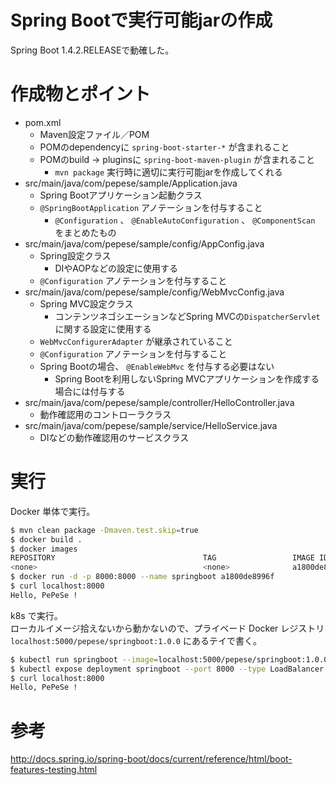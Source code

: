 Spring Bootで実行可能jarの作成
===

Spring Boot 1.4.2.RELEASEで動確した。

# 作成物とポイント

- pom.xml
  - Maven設定ファイル／POM
  - POMのdependencyに ```spring-boot-starter-*``` が含まれること
  - POMのbuild -> pluginsに ```spring-boot-maven-plugin``` が含まれること
    - ```mvn package``` 実行時に適切に実行可能jarを作成してくれる
- src/main/java/com/pepese/sample/Application.java
  - Spring Bootアプリケーション起動クラス
  - ```@SpringBootApplication``` アノテーションを付与すること
    - ```@Configuration``` 、 ```@EnableAutoConfiguration``` 、 ```@ComponentScan``` をまとめたもの
- src/main/java/com/pepese/sample/config/AppConfig.java
  - Spring設定クラス
    - DIやAOPなどの設定に使用する
  - ```@Configuration``` アノテーションを付与すること
- src/main/java/com/pepese/sample/config/WebMvcConfig.java
  - Spring MVC設定クラス
    - コンテンツネゴシエーションなどSpring MVCの```DispatcherServlet```に関する設定に使用する
  - ```WebMvcConfigurerAdapter``` が継承されていること
  - ```@Configuration``` アノテーションを付与すること
  - Spring Bootの場合、 ```@EnableWebMvc``` を付与する必要はない
    - Spring Bootを利用しないSpring MVCアプリケーションを作成する場合には付与する
- src/main/java/com/pepese/sample/controller/HelloController.java
  - 動作確認用のコントローラクラス
- src/main/java/com/pepese/sample/service/HelloService.java
  - DIなどの動作確認用のサービスクラス

# 実行

Docker 単体で実行。

```bash
$ mvn clean package -Dmaven.test.skip=true
$ docker build .
$ docker images
REPOSITORY                                 TAG                 IMAGE ID            CREATED             SIZE
<none>                                     <none>              a1800de8996f        11 hours ago        987MB
$ docker run -d -p 8000:8000 --name springboot a1800de8996f
$ curl localhost:8000
Hello, PePeSe !
```

k8s で実行。  
ローカルイメージ拾えないから動かないので、プライベード Docker レジストリ `localhost:5000/pepese/springboot:1.0.0` にあるテイで書く。

```bash
$ kubectl run springboot --image=localhost:5000/pepese/springboot:1.0.0
$ kubectl expose deployment springboot --port 8000 --type LoadBalancer
$ curl localhost:8000
Hello, PePeSe !
```

# 参考

http://docs.spring.io/spring-boot/docs/current/reference/html/boot-features-testing.html